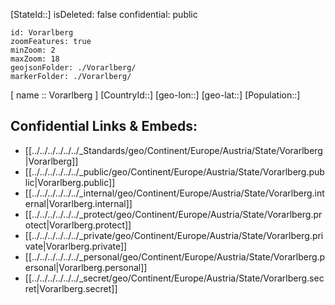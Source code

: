 ﻿---
location: [ 47.2 , 9.9 ] 

type: State
tags:
- geo/State

---
[StateId::]
isDeleted: false
confidential: public
```leaflet
id: Vorarlberg
zoomFeatures: true 
minZoom: 2 
maxZoom: 18
geojsonFolder: ./Vorarlberg/
markerFolder: ./Vorarlberg/
```

[ name :: Vorarlberg ]
[CountryId::]
[geo-lon::]
[geo-lat::]
[Population::]



## Confidential Links & Embeds: 
- [[../../../../../../_Standards/geo/Continent/Europe/Austria/State/Vorarlberg|Vorarlberg]] 
- [[../../../../../../_public/geo/Continent/Europe/Austria/State/Vorarlberg.public|Vorarlberg.public]] 
- [[../../../../../../_internal/geo/Continent/Europe/Austria/State/Vorarlberg.internal|Vorarlberg.internal]] 
- [[../../../../../../_protect/geo/Continent/Europe/Austria/State/Vorarlberg.protect|Vorarlberg.protect]] 
- [[../../../../../../_private/geo/Continent/Europe/Austria/State/Vorarlberg.private|Vorarlberg.private]] 
- [[../../../../../../_personal/geo/Continent/Europe/Austria/State/Vorarlberg.personal|Vorarlberg.personal]] 
- [[../../../../../../_secret/geo/Continent/Europe/Austria/State/Vorarlberg.secret|Vorarlberg.secret]] 
